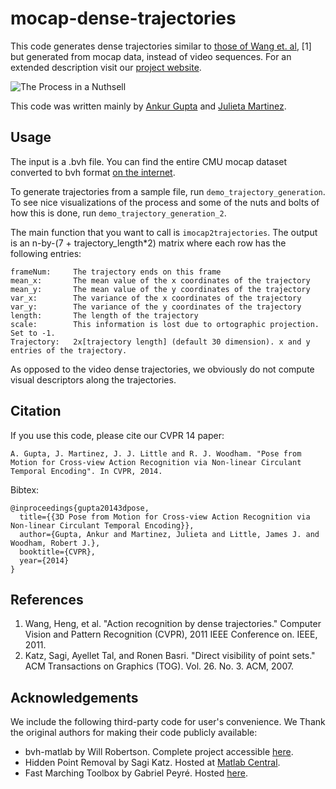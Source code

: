 mocap-dense-trajectories
========================

This code generates dense trajectories similar to [those of Wang et. al](https://lear.inrialpes.fr/people/wang/dense_trajectories), [1]
but generated from mocap data, instead of video sequences. For an extended 
description visit our [project website](http://UBC-CVLab.github.io/mocap-dense-trajectories/).

![The Process in a Nuthsell](http://www.cs.ubc.ca/~julm/imgs/trajectory_generation.png)

This code was written mainly by [Ankur Gupta](http://www.cs.ubc.ca/~ankgupta/) and [Julieta Martinez](http://www.cs.ubc.ca/~julm/).

Usage
-----
The input is a .bvh file. You can find the entire CMU mocap dataset converted to bvh format [on the internet](https://sites.google.com/a/cgspeed.com/cgspeed/motion-capture/cmu-bvh-conversion).

To generate trajectories from a sample file, run `demo_trajectory_generation`. To see nice visualizations of the process and some of the nuts and bolts of how this is done, run `demo_trajectory_generation_2`.

The main function that you want to call is `imocap2trajectories`. The output is an n-by-(7 + trajectory_length*2) matrix where each row has the following entries:

```
frameNum:     The trajectory ends on this frame
mean_x:       The mean value of the x coordinates of the trajectory
mean_y:       The mean value of the y coordinates of the trajectory
var_x:        The variance of the x coordinates of the trajectory
var_y:        The variance of the y coordinates of the trajectory
length:       The length of the trajectory
scale:        This information is lost due to ortographic projection. Set to -1.
Trajectory:   2x[trajectory length] (default 30 dimension). x and y entries of the trajectory.
```

As opposed to the video dense trajectories, we obviously do not compute visual descriptors along the trajectories.

Citation
--------
If you use this code, please cite our CVPR 14 paper:

```
A. Gupta, J. Martinez, J. J. Little and R. J. Woodham. "Pose from Motion for Cross-view Action Recognition via Non-linear Circulant Temporal Encoding". In CVPR, 2014.
```

Bibtex:
```
@inproceedings{gupta20143dpose,
  title={{3D Pose from Motion for Cross-view Action Recognition via Non-linear Circulant Temporal Encoding}},
  author={Gupta, Ankur and Martinez, Julieta and Little, James J. and Woodham, Robert J.},
  booktitle={CVPR},
  year={2014}
}
```

References
----------

1. Wang, Heng, et al. "Action recognition by dense trajectories." Computer Vision and Pattern Recognition (CVPR), 2011 IEEE Conference on. IEEE, 2011.
2. Katz, Sagi, Ayellet Tal, and Ronen Basri. "Direct visibility of point sets." ACM Transactions on Graphics (TOG). Vol. 26. No. 3. ACM, 2007.


Acknowledgements
----------
We include the following third-party code for user's convenience. We Thank the original authors for making their code publicly available:
- bvh-matlab by Will Robertson. Complete project accessible [here](https://github.com/wspr/bvh-matlab).
- Hidden Point Removal by Sagi Katz. Hosted at [Matlab Central](http://www.mathworks.com/matlabcentral/fileexchange/16581-hidden-point-removal).
- Fast Marching Toolbox by Gabriel Peyré. Hosted [here](https://github.com/gpeyre/matlab-toolboxes).  

